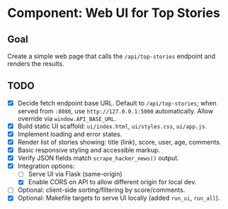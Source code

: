 # Component: Web UI for Top Stories

## Goal
Create a simple web page that calls the `/api/top-stories` endpoint and renders the results.

## TODO
- [x] Decide fetch endpoint base URL. Default to `/api/top-stories`; when served from `:8080`, use `http://127.0.0.1:5000` automatically. Allow override via `window.API_BASE_URL`.
- [x] Build static UI scaffold: `ui/index.html`, `ui/styles.css`, `ui/app.js`.
- [x] Implement loading and error states.
- [x] Render list of stories showing: title (link), score, user, age, comments.
- [x] Basic responsive styling and accessible markup.
- [x] Verify JSON fields match `scrape_hacker_news()` output.
- [x] Integration options:
  - [ ] Serve UI via Flask (same-origin)
  - [x] Enable CORS on API to allow different origin for local dev.
- [ ] Optional: client-side sorting/filtering by score/comments.
- [x] Optional: Makefile targets to serve UI locally (added `run_ui`, `run_all`).
